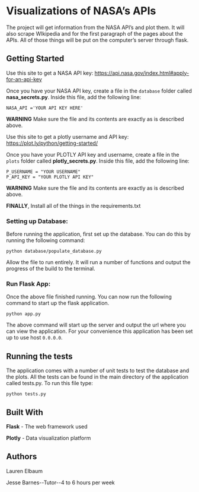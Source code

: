 # Visualizations of NASA’s APIs #

The project will get information from the NASA API’s and plot them.
It will also scrape WIkipedia and for the first paragraph of the pages about the APIs. All of those things will be put on the computer’s server through flask.

## Getting Started ##

Use this site to get a NASA API key: https://api.nasa.gov/index.html#apply-for-an-api-key

Once you have your NASA API key, create a file in the `database` folder called **nasa_secrets.py**. Inside this file, add the following line:
```
NASA_API ='YOUR API KEY HERE'
```

**WARNING** Make sure the file and its contents are exactly as is described above.

Use this site to get a plotly username and API key:
https://plot.ly/python/getting-started/

Once you have your PLOTLY API key and username, create a file in the `plots` folder called **plotly_secrets.py**. Inside this file, add the following line:
```
P_USERNAME = "YOUR USERNAME"
P_API_KEY = "YOUR PLOTLY API KEY"
```

**WARNING** Make sure the file and its contents are exactly as is described above.


**FINALLY**, Install all of the things in the requirements.txt

### Setting up Database: ###
Before running the application, first set up the database. You can do this by running the following command: 

```
python database/populate_database.py
```

Allow the file to run entirely. It will run a number of functions and output the progress of the build to the terminal.

### Run Flask App: ###
Once the above file finished running. You can now run the following command to start up the flask application.

```
python app.py
```

The above command will start up the server and output the url where you can view the application. For your convenience this application has been set up to use host `0.0.0.0`.

## Running the tests ##

The application comes with a number of unit tests to test the database and the plots. All the tests can be found in the main directory of the application called tests.py. To run this file type:

```
python tests.py
```

## Built With ##

**Flask** - The web framework used

**Plotly** - Data visualization platform

## Authors ##
Lauren Elbaum

Jesse Barnes--Tutor--4 to 6 hours per week
